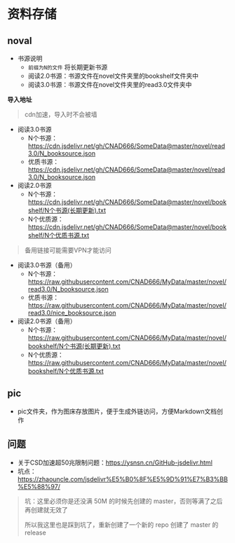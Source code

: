 # 资料存储

## noval

- 书源说明
  - `前缀为N的文件` 将长期更新书源
  - 阅读2.0书源：书源文件在novel文件夹里的bookshelf文件夹中
  - 阅读3.0书源：书源文件在novel文件夹里的read3.0文件夹中

**导入地址**

> cdn加速，导入时不会被墙

- 阅读3.0书源
  - N个书源：https://cdn.jsdelivr.net/gh/CNAD666/SomeData@master/novel/read3.0/N_booksource.json
  - 优质书源：https://cdn.jsdelivr.net/gh/CNAD666/SomeData@master/novel/read3.0/N_booksource.json
- 阅读2.0书源
  - N个书源：https://cdn.jsdelivr.net/gh/CNAD666/SomeData@master/novel/bookshelf/N个书源(长期更新).txt
  - N个优质源：https://cdn.jsdelivr.net/gh/CNAD666/SomeData@master/novel/bookshelf/N个优质书源.txt

> 备用链接可能需要VPN才能访问

- 阅读3.0书源（备用）
  - N个书源：https://raw.githubusercontent.com/CNAD666/MyData/master/novel/read3.0/N_booksource.json
  - 优质书源：https://raw.githubusercontent.com/CNAD666/MyData/master/novel/read3.0/nice_booksource.json
- 阅读2.0书源（备用）
  - N个书源：https://raw.githubusercontent.com/CNAD666/MyData/master/novel/bookshelf/N个书源(长期更新).txt
  - N个优质源：https://raw.githubusercontent.com/CNAD666/MyData/master/novel/bookshelf/N个优质书源.txt

## pic

- pic文件夹，作为图床存放图片，便于生成外链访问，方便Markdown文档创作

## 问题
- 关于CSD加速超50兆限制问题：https://ysnsn.cn/GitHub-jsdelivr.html
- 坑点：https://zhaouncle.com/jsdelivr%E5%B0%8F%E5%9D%91%E7%B3%BB%E5%88%97/
> 坑：这里必须你是还没满 50M 的时候先创建的 master，否则等满了之后再创建就无效了
>
> 所以我这里也是踩到坑了，重新创建了一个新的 repo 创建了 master 的 release
